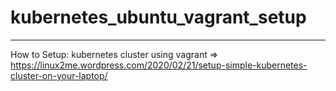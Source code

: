 # kubernetes_ubuntu_vagrant_setup

------------------------------------------
How to Setup: kubernetes cluster using vagrant =>   https://linux2me.wordpress.com/2020/02/21/setup-simple-kubernetes-cluster-on-your-laptop/
